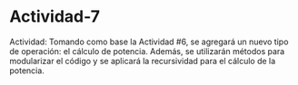 # Actividad-7
Actividad: Tomando como base la Actividad #6, se agregará un nuevo tipo de operación: el cálculo de potencia. Además, se utilizarán métodos para modularizar el código y se aplicará la recursividad para el cálculo de la potencia.
